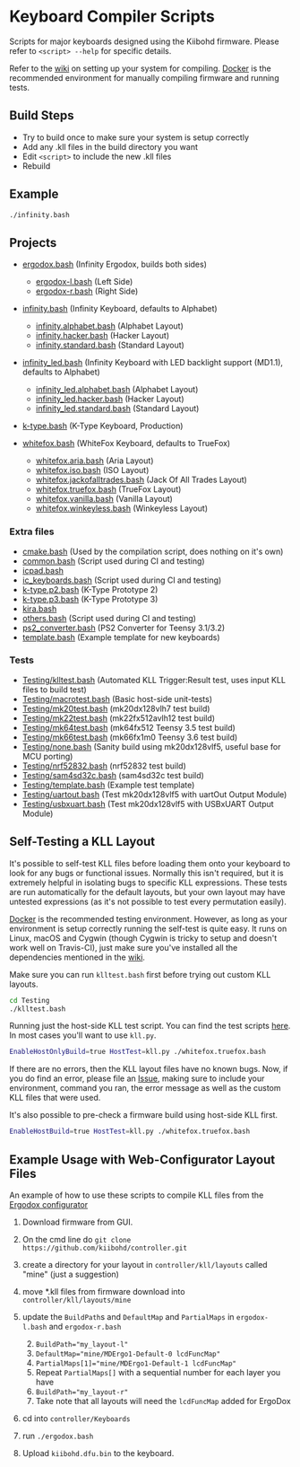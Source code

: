 # Keyboard Compiler Scripts

Scripts for major keyboards designed using the Kiibohd firmware.
Please refer to `<script> --help` for specific details.

Refer to the [wiki](../../../wiki) on setting up your system for compiling.
[Docker](../Dockerfiles) is the recommended environment for manually compiling firmware and running tests.


## Build Steps

* Try to build once to make sure your system is setup correctly
* Add any .kll files in the build directory you want
* Edit `<script>` to include the new .kll files
* Rebuild


## Example

```bash
./infinity.bash
```


## Projects

* [ergodox.bash](ergodox.bash) (Infinity Ergodox, builds both sides)

    - [ergodox-l.bash](ergodox-l.bash) (Left  Side)
    - [ergodox-r.bash](ergodox-r.bash) (Right Side)

* [infinity.bash](infinity.bash) (Infinity Keyboard, defaults to Alphabet)

    - [infinity.alphabet.bash](infinity.alphabet.bash) (Alphabet Layout)
    - [infinity.hacker.bash](infinity.hacker.bash)     (Hacker   Layout)
    - [infinity.standard.bash](infinity.standard.bash) (Standard Layout)

* [infinity_led.bash](infinity_led.bash) (Infinity Keyboard with LED backlight support (MD1.1), defaults to Alphabet)

    - [infinity_led.alphabet.bash](infinity_led.alphabet.bash) (Alphabet Layout)
    - [infinity_led.hacker.bash](infinity_led.hacker.bash)     (Hacker   Layout)
    - [infinity_led.standard.bash](infinity_led.standard.bash) (Standard Layout)

* [k-type.bash](k-type.bash)     (K-Type Keyboard, Production)
* [whitefox.bash](whitefox.bash) (WhiteFox Keyboard, defaults to TrueFox)

    - [whitefox.aria.bash](whitefox.aria.bash)                       (Aria               Layout)
    - [whitefox.iso.bash](whitefox.iso.bash)                         (ISO                Layout)
    - [whitefox.jackofalltrades.bash](whitefox.jackofalltrades.bash) (Jack Of All Trades Layout)
    - [whitefox.truefox.bash](whitefox.truefox.bash)                 (TrueFox            Layout)
    - [whitefox.vanilla.bash](whitefox.vanilla.bash)                 (Vanilla            Layout)
    - [whitefox.winkeyless.bash](whitefox.winkeyless.bash)           (Winkeyless         Layout)


### Extra files

* [cmake.bash](cmake.bash)                 (Used by the compilation script, does nothing on it's own)
* [common.bash](common.bash)               (Script used during CI and testing)
* [icpad.bash](icpad.bash)
* [ic_keyboards.bash](ic_keyboards.bash)   (Script used during CI and testing)
* [k-type.p2.bash](k-type.p2.bash)         (K-Type Prototype 2)
* [k-type.p3.bash](k-type.p3.bash)         (K-Type Prototype 3)
* [kira.bash](kira.bash)
* [others.bash](others.bash)               (Script used during CI and testing)
* [ps2_converter.bash](ps2_converter.bash) (PS2 Converter for Teensy 3.1/3.2)
* [template.bash](template.bash)           (Example template for new keyboards)


### Tests

* [Testing/klltest.bash](Testing/klltest.bash)       (Automated KLL Trigger:Result test, uses input KLL files to build test)
* [Testing/macrotest.bash](Testing/macrotest.bash)   (Basic host-side unit-tests)
* [Testing/mk20test.bash](Testing/mk20test.bash)     (mk20dx128vlh7 test build)
* [Testing/mk22test.bash](Testing/mk22test.bash)     (mk22fx512avlh12 test build)
* [Testing/mk64test.bash](Testing/mk64test.bash)     (mk64fx512 Teensy 3.5 test build)
* [Testing/mk66test.bash](Testing/mk66test.bash)     (mk66fx1m0 Teensy 3.6 test build)
* [Testing/none.bash](Testing/none.bash)             (Sanity build using mk20dx128vlf5, useful base for MCU porting)
* [Testing/nrf52832.bash](Testing/nrf52832.bash)     (nrf52832 test build)
* [Testing/sam4sd32c.bash](Testing/sam4sd32c.bash)   (sam4sd32c test build)
* [Testing/template.bash](Testing/template.bash)     (Example test template)
* [Testing/uartout.bash](Testing/uartout.bash)       (Test mk20dx128vlf5 with uartOut Output Module)
* [Testing/usbxuart.bash](Testing/usbxuart.bash)     (Test mk20dx128vlf5 with USBxUART Output Module)


## Self-Testing a KLL Layout

It's possible to self-test KLL files before loading them onto your keyboard to look for any bugs or functional issues.
Normally this isn't required, but it is extremely helpful in isolating bugs to specific KLL expressions.
These tests are run automatically for the default layouts, but your own layout may have untested expressions (as it's not possible to test every permutation easily).

[Docker](../Dockerfiles) is the recommended testing environment.
However, as long as your environment is setup correctly running the self-test is quite easy.
It runs on Linux, macOS and Cygwin (though Cygwin is tricky to setup and doesn't work well on Travis-CI), just make sure you've installed all the dependencies mentioned in the [wiki](../../../wiki).

Make sure you can run `klltest.bash` first before trying out custom KLL layouts.
```bash
cd Testing
./klltest.bash
```
Running just the host-side KLL test script.
You can find the test scripts [here](../Scan/TestIn/Tests).
In most cases you'll want to use `kll.py`.
```bash
EnableHostOnlyBuild=true HostTest=kll.py ./whitefox.truefox.bash
```
If there are no errors, then the KLL layout files have no known bugs.
Now, if you do find an error, please file an [Issue](../../../issues), making sure to include your environment, command you ran, the error message as well as the custom KLL files that were used.

It's also possible to pre-check a firmware build using host-side KLL first.
```bash
EnableHostBuild=true HostTest=kll.py ./whitefox.truefox.bash
```


## Example Usage with Web-Configurator Layout Files

An example of how to use these scripts to compile KLL files from the [Ergodox configurator](https://input.club/configurator-ergodox/)

1. Download firmware from GUI.
1. On the cmd line do `git clone https://github.com/kiibohd/controller.git`
1. create a directory for your layout in `controller/kll/layouts` called "mine" (just a suggestion)
1. move *.kll files from firmware download into `controller/kll/layouts/mine`
1. update the `BuildPath`s and `DefaultMap` and `PartialMaps` in `ergodox-l.bash` and `ergodox-r.bash`

    2. `BuildPath="my_layout-l"`
    2. `DefaultMap="mine/MDErgo1-Default-0 lcdFuncMap"`
    2. `PartialMaps[1]="mine/MDErgo1-Default-1 lcdFuncMap"`
    2. Repeat `PartialMaps[]` with a sequential number for each layer you have
    2. `BuildPath="my_layout-r"`
    2. Take note that all layouts will need the `lcdFuncMap` added for ErgoDox

1. cd into `controller/Keyboards `
1. run `./ergodox.bash`
1. Upload `kiibohd.dfu.bin` to the keyboard.

